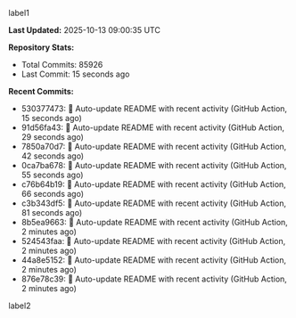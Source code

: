 
label1 
<!-- ACTIVITY_START -->
**Last Updated:** 2025-10-13 09:00:35 UTC

**Repository Stats:**
- Total Commits: 85926
- Last Commit: 15 seconds ago

**Recent Commits:**
- 530377473: 🤖 Auto-update README with recent activity (GitHub Action, 15 seconds ago)
- 91d56fa43: 🤖 Auto-update README with recent activity (GitHub Action, 29 seconds ago)
- 7850a70d7: 🤖 Auto-update README with recent activity (GitHub Action, 42 seconds ago)
- 0ca7ba678: 🤖 Auto-update README with recent activity (GitHub Action, 55 seconds ago)
- c76b64b19: 🤖 Auto-update README with recent activity (GitHub Action, 66 seconds ago)
- c3b343df5: 🤖 Auto-update README with recent activity (GitHub Action, 81 seconds ago)
- 8b5ea9663: 🤖 Auto-update README with recent activity (GitHub Action, 2 minutes ago)
- 524543faa: 🤖 Auto-update README with recent activity (GitHub Action, 2 minutes ago)
- 44a8e5152: 🤖 Auto-update README with recent activity (GitHub Action, 2 minutes ago)
- 876e78c39: 🤖 Auto-update README with recent activity (GitHub Action, 2 minutes ago)
<!-- ACTIVITY_END -->

label2
